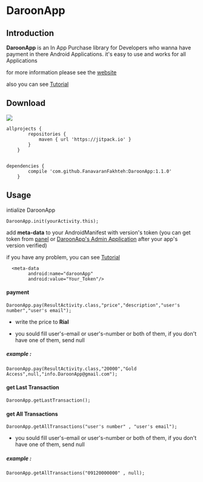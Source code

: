 # DaroonApp

**Introduction**
----

**DaroonApp** is an In App Purchase library
for Developers who wanna have payment in there Android Applications.
it's easy to use and works for all Applications


for more information please see the [website](http://daroonapp.com)

also you can see [Tutorial](http://daroonapp.com)

**Download**
----
[![](https://jitpack.io/v/FanavaranFakhteh/DaroonApp.svg)](https://jitpack.io/#FanavaranFakhteh/DaroonApp)

	allprojects { 
			repositories {
				maven { url 'https://jitpack.io' }
			}
		}


	dependencies {
			compile 'com.github.FanavaranFakhteh:DaroonApp:1.1.0'
		}
    
**Usage**
----
    
intialize DaroonApp 

	DaroonApp.init(yourActivity.this);
	
add **meta-data** to your AndroidManifest with version's token
(you can get token from [panel](http://daroonapp.com) or [DaroonApp's Admin Application](http://daroonapp.com) after your app's version verified)

if you have any problem, you can see [Tutorial](http://daroonapp.com)

	  <meta-data
            android:name="daroonApp"
            android:value="Your_Token"/>
	
<h4>payment</h4>

	DaroonApp.pay(ResultActivity.class,"price","description","user's number","user's email");
    
* write the price to **Rial**

* you sould fill user's-email or user's-number or both of them,
if you don't have one of them, send null

<h5>example :</h5> 
    
	DaroonApp.pay(ResultActivity.class,"20000","Gold Access",null,"info.DaroonApp@gmail.com");
        
<h4>get Last Transaction</h4>
    
	DaroonApp.getLastTransaction();

<h4>get All Transactions</h4>
    
	DaroonApp.getAllTransactions("user's number" , "user's email");
           
* you sould fill user's-email or user's-number or both of them,
if you don't have one of them, send null
    
<h5>example :</h5>
    
	DaroonApp.getAllTransactions("09120000000" , null);

